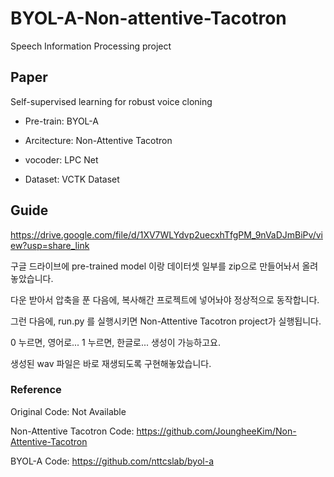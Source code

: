 # BYOL-A-Non-attentive-Tacotron
Speech Information Processing project

## Paper 
Self-supervised learning for robust voice cloning

* Pre-train: BYOL-A
* Arcitecture: Non-Attentive Tacotron
* vocoder: LPC Net


* Dataset: VCTK Dataset



## Guide

https://drive.google.com/file/d/1XV7WLYdvp2uecxhTfgPM_9nVaDJmBiPv/view?usp=share_link

구글 드라이브에 pre-trained model 이랑 데이터셋 일부를 zip으로 만들어놔서 올려놓았습니다. 

다운 받아서 압축을 푼 다음에, 복사해간 프로젝트에 넣어놔야 정상적으로 동작합니다. 



그런 다음에, run.py 를 실행시키면 Non-Attentive Tacotron project가 실행됩니다. 

0 누르면, 영어로... 1 누르면, 한글로... 생성이 가능하고요. 

생성된 wav 파일은 바로 재생되도록 구현해놓았습니다. 




### Reference
Original Code: Not Available

Non-Attentive Tacotron Code:   https://github.com/JoungheeKim/Non-Attentive-Tacotron

BYOL-A Code: https://github.com/nttcslab/byol-a

